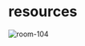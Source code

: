 # resources

![room-104](https://github.com/siggraph-s3/resources/assets/1085304/9acce01c-a534-4946-87e1-794622d78432)
